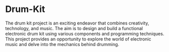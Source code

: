 # Drum-Kit
The drum kit project is an exciting endeavor that combines creativity, technology, and music. The aim is to design and build a functional electronic drum kit using various components and programming techniques. This project provides an opportunity to explore the world of electronic music and delve into the mechanics behind drumming.
